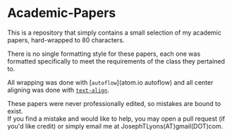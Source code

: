 # Academic-Papers
This is a repository that simply contains a small selection of my academic
papers, hard-wrapped to 80 characters.

There is no single formatting style for these papers, each one was formatted
specifically to meet the requirements of the class they pertained to.

All wrapping was done with [`autoflow`](atom.io autoflow) and all center
aligning was done with [`text-align`](https://atom.io/packages/text-align).

These papers were never professionally edited, so mistakes are bound to exist.  
If you find a mistake and would like to help, you may open a pull request (if
you'd like credit) or simply email me at JosephTLyons(AT)gmail(DOT)com.
